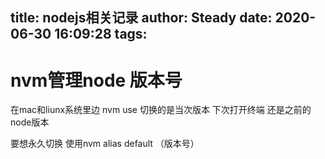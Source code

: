 title: nodejs相关记录
author: Steady
date: 2020-06-30 16:09:28
tags:
---
# nvm管理node 版本号 

在mac和liunx系统里边  nvm use 切换的是当次版本   下次打开终端  还是之前的node版本

要想永久切换   使用nvm alias default （版本号）